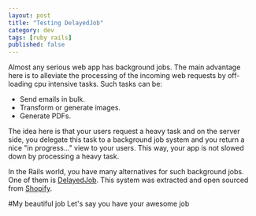 ```yaml
---
layout: post
title: "Testing DelayedJob"
category: dev
tags: [ruby rails]
published: false
---
```


Almost any serious web app has background jobs. The main advantage here is to alleviate the processing of the incoming web requests by off-loading cpu intensive tasks. Such tasks can be:
* Send emails in bulk.
* Transform or generate images.
* Generate PDFs.

The idea here is that your users request a heavy task and on the server side, you delegate this task to a background job system and you return a nice "in progress..." view to your users. This way, your app is not slowed down by processing a heavy task.

In the Rails world, you have many alternatives for such background jobs. One of them is [DelayedJob](https://github.com/collectiveidea/delayed_job). This system was extracted and open sourced from [Shopify](http://www.shopify.com/).

#My beautiful job
Let's say you have your awesome job